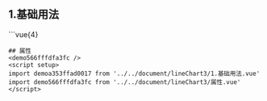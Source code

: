 ## 1.基础用法
<demoa353ffad0017 />
```vue{4}
<template>
    <line-chart-3 ref="chartRef" v-bind="chartOption"></line-chart-3>
</template>
<script setup>
import { ref, onMounted } from 'vue';

const chartRef = ref();
const xAxisData = ['1月', '1-2月', '1-3月', '1-4月', '1-5月', '1-6月', '1-7月', '1-8月', '1-9月', '1-10月', '1-11月', '1-12月'];
const seriesData = [
    {
        yAxisIndex: 0,
        data: [18, 130, 150, 182, 173, 184, 150, 18, 130, 150, 182, 173]
    },
    {
        yAxisIndex: 1,
        data: [32, 94, 61, 11, 52, 68, 58, 94, 61, 11, 52, 68]
    }
];
const unit = ['万元', '%'];
const yAxisName = ['万元', '%'];
const color = ['#66FFFF', '#F4DC3C'];
const legendData = ['实际毛利率', '目标毛利率'];
// 组合配置项
const chartOption = {
    unit,
    color,
    xAxisData,
    yAxisName,
    seriesData,
    legendData
};

onMounted(() => chartRef.value.renderChart());
</script>
<style lang="scss" scoped>
.zrx-chart {
    height: 310px;
    background-color: black;
}
</style>

```
## 属性
<demo566fffdfa3fc />
<script setup>
import demoa353ffad0017 from '../../document/lineChart3/1.基础用法.vue'
import demo566fffdfa3fc from '../../document/lineChart3/属性.vue'
</script>
